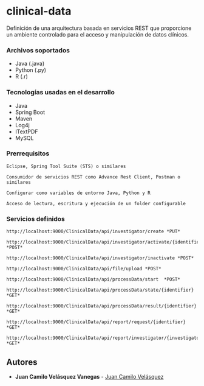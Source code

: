 # clinical-data

Definición de una arquitectura basada en servicios REST que proporcione un ambiente controlado para el acceso y manipulación de datos clínicos.

### Archivos soportados

* Java (.java)
* Python (.py)
* R (.r)

### Tecnologías usadas en el desarrollo

* Java
* Spring Boot
* Maven
* Log4j
* ITextPDF
* MySQL

### Prerrequisitos

```
Eclipse, Spring Tool Suite (STS) o similares
```

```
Consumidor de servicios REST como Advance Rest Client, Postman o similares
```

```
Configurar como variables de entorno Java, Python y R
```

```
Acceso de lectura, escritura y ejecución de un folder configurable
```

### Servicios definidos

```
http://localhost:9000/ClinicalData/api/investigator/create *PUT*
```

```
http://localhost:9000/ClinicalData/api/investigator/activate/{identifier} *POST*
```

```
http://localhost:9000/ClinicalData/api/investigator/inactivate *POST*
```

```
http://localhost:9000/ClinicalData/api/file/upload *POST*
```

```
http://localhost:9000/ClinicalData/api/processData/start  *POST*
```

```
http://localhost:9000/ClinicalData/api/processData/state/{identifier} *GET*
```

```
http://localhost:9000/ClinicalData/api/processData/result/{identifier} *GET*
```

```
http://localhost:9000/ClinicalData/api/report/request/{identifier} *GET*
```

```
http://localhost:9000/ClinicalData/api/report/investigator/{investigatorId} *GET*
```


## Autores

* **Juan Camilo Velásquez Vanegas** - [Juan Camilo Velásquez](https://github.com/pillowslept)
